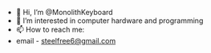 - 👋 Hi, I’m @MonolithKeyboard
- 👀 I’m interested in computer hardware and programming
- 📫 How to reach me: 
- email - steelfree6@gmail.com

<!---
MonolithKeyboard/MonolithKeyboard is a ✨ special ✨ repository because its `README.md` (this file) appears on your GitHub profile.
You can click the Preview link to take a look at your changes.
--->
